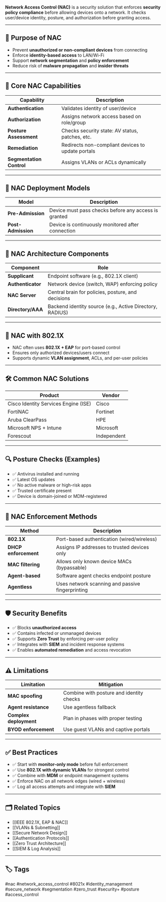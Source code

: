 **Network Access Control (NAC)** is a security solution that enforces **security policy compliance** before allowing devices onto a network. It checks user/device identity, posture, and authorization before granting access.

---

## 🎯 Purpose of NAC

- Prevent **unauthorized or non-compliant devices** from connecting
- Enforce **identity-based access** to LAN/Wi-Fi
- Support **network segmentation** and **policy enforcement**
- Reduce risk of **malware propagation** and **insider threats**

---

## 🔐 Core NAC Capabilities

| Capability               | Description                                           |
|--------------------------|-------------------------------------------------------|
| **Authentication**       | Validates identity of user/device                     |
| **Authorization**        | Assigns network access based on role/group            |
| **Posture Assessment**   | Checks security state: AV status, patches, etc.       |
| **Remediation**          | Redirects non-compliant devices to update portals     |
| **Segmentation Control** | Assigns VLANs or ACLs dynamically                     |

---

## 📡 NAC Deployment Models

| Model             | Description                                          |
|-------------------|------------------------------------------------------|
| **Pre-Admission** | Device must pass checks before any access is granted|
| **Post-Admission**| Device is continuously monitored after connection   |

---

## 🧩 NAC Architecture Components

| Component           | Role                                                 |
|----------------------|------------------------------------------------------|
| **Supplicant**       | Endpoint software (e.g., 802.1X client)              |
| **Authenticator**    | Network device (switch, WAP) enforcing policy        |
| **NAC Server**       | Central brain for policies, posture, and decisions   |
| **Directory/AAA**    | Backend identity source (e.g., Active Directory, RADIUS) |

---

## 🔄 NAC with 802.1X

- NAC often uses **802.1X + EAP** for port-based control
- Ensures only authorized devices/users connect
- Supports dynamic **VLAN assignment**, ACLs, and per-user policies

---

## 🛠 Common NAC Solutions

| Product               | Vendor        |
|------------------------|---------------|
| Cisco Identity Services Engine (ISE) | Cisco |
| FortiNAC              | Fortinet       |
| Aruba ClearPass       | HPE            |
| Microsoft NPS + Intune| Microsoft      |
| Forescout             | Independent    |

---

## 🔍 Posture Checks (Examples)

- ✅ Antivirus installed and running
- ✅ Latest OS updates
- ✅ No active malware or high-risk apps
- ✅ Trusted certificate present
- ✅ Device is domain-joined or MDM-registered

---

## 🚧 NAC Enforcement Methods

| Method              | Description                                  |
|---------------------|----------------------------------------------|
| **802.1X**          | Port-based authentication (wired/wireless)   |
| **DHCP enforcement**| Assigns IP addresses to trusted devices only |
| **MAC filtering**   | Allows only known device MACs (bypassable)   |
| **Agent-based**     | Software agent checks endpoint posture       |
| **Agentless**       | Uses network scanning and passive fingerprinting |

---

## 🛡️ Security Benefits

- ✅ Blocks **unauthorized access**
- ✅ Contains infected or unmanaged devices
- ✅ Supports **Zero Trust** by enforcing per-user policy
- ✅ Integrates with **SIEM** and incident response systems
- ✅ Enables **automated remediation** and access revocation

---

## ⚠️ Limitations

| Limitation                 | Mitigation                                     |
|----------------------------|-------------------------------------------------|
| **MAC spoofing**           | Combine with posture and identity checks       |
| **Agent resistance**       | Use agentless fallback                         |
| **Complex deployment**     | Plan in phases with proper testing             |
| **BYOD enforcement**       | Use guest VLANs and captive portals            |

---

## ✅ Best Practices

- ✅ Start with **monitor-only mode** before full enforcement
- ✅ Use **802.1X with dynamic VLANs** for strongest control
- ✅ Combine with **MDM** or endpoint management systems
- ✅ Enforce NAC on all network edges (wired + wireless)
- ✅ Log all access attempts and integrate with **SIEM**

---

## 🗂 Related Topics

- [[IEEE 802.1X, EAP & NAC]]
- [[VLANs & Subnetting]]
- [[Secure Network Design]]
- [[Authentication Protocols]]
- [[Zero Trust Architecture]]
- [[SIEM & Log Analysis]]

---

## 🏷 Tags

#nac #network_access_control #8021x #identity_management #secure_network #segmentation #zero_trust #security+ #posture #access_control
